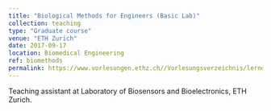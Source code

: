 ```yaml
---
title: "Biological Methods for Engineers (Basic Lab)"
collection: teaching
type: "Graduate course"
venue: "ETH Zurich"
date: 2017-09-17
location: Biomedical Engineering
ref: biomethods
permalink: https://www.vorlesungen.ethz.ch//Vorlesungsverzeichnis/lerneinheit.view?semkez=2017W&ansicht=STUDPLANINFO&lerneinheitId=117264&lang=en
---
```


Teaching assistant at Laboratory of Biosensors and Bioelectronics, ETH Zurich.
